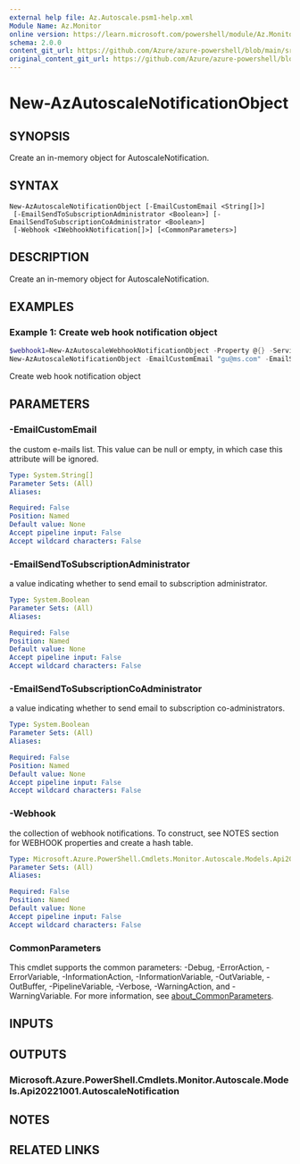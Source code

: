 ```yaml
---
external help file: Az.Autoscale.psm1-help.xml
Module Name: Az.Monitor
online version: https://learn.microsoft.com/powershell/module/Az.Monitor/new-AzAutoscaleNotificationObject
schema: 2.0.0
content_git_url: https://github.com/Azure/azure-powershell/blob/main/src/Monitor/Monitor/help/New-AzAutoscaleNotificationObject.md
original_content_git_url: https://github.com/Azure/azure-powershell/blob/main/src/Monitor/Monitor/help/New-AzAutoscaleNotificationObject.md
---
```


# New-AzAutoscaleNotificationObject

## SYNOPSIS
Create an in-memory object for AutoscaleNotification.

## SYNTAX

```
New-AzAutoscaleNotificationObject [-EmailCustomEmail <String[]>]
 [-EmailSendToSubscriptionAdministrator <Boolean>] [-EmailSendToSubscriptionCoAdministrator <Boolean>]
 [-Webhook <IWebhookNotification[]>] [<CommonParameters>]
```

## DESCRIPTION
Create an in-memory object for AutoscaleNotification.

## EXAMPLES

### Example 1: Create web hook notification object
```powershell
$webhook1=New-AzAutoscaleWebhookNotificationObject -Property @{} -ServiceUri "http://myservice.com"
New-AzAutoscaleNotificationObject -EmailCustomEmail "gu@ms.com" -EmailSendToSubscriptionAdministrator $true -EmailSendToSubscriptionCoAdministrator $true -Webhook $webhook1
```

Create web hook notification object

## PARAMETERS

### -EmailCustomEmail
the custom e-mails list.
This value can be null or empty, in which case this attribute will be ignored.

```yaml
Type: System.String[]
Parameter Sets: (All)
Aliases:

Required: False
Position: Named
Default value: None
Accept pipeline input: False
Accept wildcard characters: False
```

### -EmailSendToSubscriptionAdministrator
a value indicating whether to send email to subscription administrator.

```yaml
Type: System.Boolean
Parameter Sets: (All)
Aliases:

Required: False
Position: Named
Default value: None
Accept pipeline input: False
Accept wildcard characters: False
```

### -EmailSendToSubscriptionCoAdministrator
a value indicating whether to send email to subscription co-administrators.

```yaml
Type: System.Boolean
Parameter Sets: (All)
Aliases:

Required: False
Position: Named
Default value: None
Accept pipeline input: False
Accept wildcard characters: False
```

### -Webhook
the collection of webhook notifications.
To construct, see NOTES section for WEBHOOK properties and create a hash table.

```yaml
Type: Microsoft.Azure.PowerShell.Cmdlets.Monitor.Autoscale.Models.Api20221001.IWebhookNotification[]
Parameter Sets: (All)
Aliases:

Required: False
Position: Named
Default value: None
Accept pipeline input: False
Accept wildcard characters: False
```

### CommonParameters
This cmdlet supports the common parameters: -Debug, -ErrorAction, -ErrorVariable, -InformationAction, -InformationVariable, -OutVariable, -OutBuffer, -PipelineVariable, -Verbose, -WarningAction, and -WarningVariable. For more information, see [about_CommonParameters](http://go.microsoft.com/fwlink/?LinkID=113216).

## INPUTS

## OUTPUTS

### Microsoft.Azure.PowerShell.Cmdlets.Monitor.Autoscale.Models.Api20221001.AutoscaleNotification

## NOTES

## RELATED LINKS
